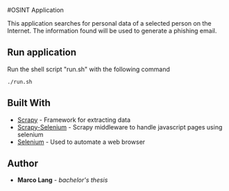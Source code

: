 #OSINT Application

This application searches for personal data of a selected person on the Internet. The information found will be used 
to generate a phishing email.

## Run application

Run the shell script "run.sh" with the following command
```
./run.sh
```

## Built With

* [Scrapy](https://scrapy.org/) - Framework for extracting data
* [Scrapy-Selenium](https://github.com/clemfromspace/scrapy-selenium) - Scrapy middleware to handle javascript pages using selenium
* [Selenium](https://pypi.org/project/selenium/) - Used to automate a web browser

## Author

* **Marco Lang** - *bachelor's thesis*